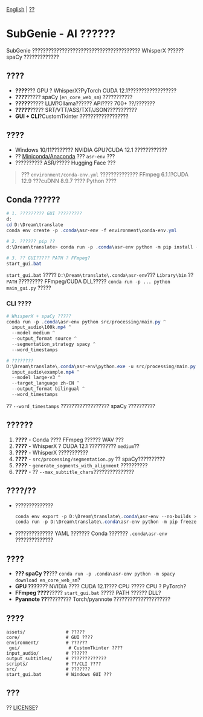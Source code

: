 [English](README.md) | [??](README.zh.md)

# SubGenie - AI ??????

SubGenie ???????????????????????????????????????? WhisperX ?????? spaCy ?????????????

## ????
- **????**??? GPU ? WhisperX?PyTorch CUDA 12.1??????????????????
- **????**????? spaCy (`en_core_web_sm`) ???????????
- **?????**????? LLM?Ollama?????? API???? 700+ ??/???????
- **?????**????? SRT/VTT/ASS/TXT/JSON???????????
- **GUI + CLI**?CustomTkinter ??????????????????

## ????
- Windows 10/11???????? NVIDIA GPU?CUDA 12.1 ????????????
- ?? [Miniconda/Anaconda](https://docs.conda.io/en/latest/miniconda.html) ??? `asr-env` ???
- ?????????? ASR/????? Hugging Face ???

> ??? `environment/conda-env.yml` ?????????????? FFmpeg 6.1.1?CUDA 12.9 ???cuDNN 8.9.7 ???? Python ????

## Conda ??????
```powershell
# 1. ????????? GUI ?????????
d:
cd D:\Dream\translate
conda env create -p .conda\asr-env -f environment\conda-env.yml

# 2. ?????? pip ??
d:\Dream\translate> conda run -p .conda\asr-env python -m pip install -r requirements.txt

# 3. ?? GUI????? PATH ? FFmpeg?
start_gui.bat
```

`start_gui.bat` ????? `D:\Dream\translate\.conda\asr-env`??? `Library\bin` ?? `PATH` ????????? FFmpeg/CUDA DLL????? `conda run -p ... python main_gui.py` ?????

### CLI ????
```powershell
# WhisperX + spaCy ?????
conda run -p .conda\asr-env python src/processing/main.py ^
  input_audio\100k.mp4 ^
  --model medium ^
  --output_format source ^
  --segmentation_strategy spacy ^
  --word_timestamps

# ????????
D:\Dream\translate\.conda\asr-env\python.exe -u src/processing/main.py ^
  input_audio\example.mp4 ^
  --model large-v3 ^
  --target_language zh-CN ^
  --output_format bilingual ^
  --word_timestamps
```
?? `--word_timestamps` ?????????????????? spaCy ??????????

## ??????
1. **????** - Conda ???? FFmpeg ?????? WAV ???
2. **????** - WhisperX ? CUDA 12.1 ?????????? `medium`??
3. **????** - WhisperX ???????????
4. **????** - `src/processing/segmentation.py` ?? spaCy??????????
5. **????** - `generate_segments_with_alignment` ??????????
6. **????** - ?? `--max_subtitle_chars`???????????????

## ????/??
- ??????????????
  ```powershell
  conda env export -p D:\Dream\translate\.conda\asr-env --no-builds > environment\conda-env.yml
  conda run -p D:\Dream\translate\.conda\asr-env python -m pip freeze > requirements.txt
  ```
- ?????????????? YAML ??????? Conda ??????? `.conda\asr-env` ??????????????

## ????
- **??? spaCy ??**??? `conda run -p .conda\asr-env python -m spacy download en_core_web_sm`?
- **GPU ????**??? NVIDIA ???? CUDA 12.1???? CPU ????? CPU ? PyTorch?
- **FFmpeg ????**????? `start_gui.bat` ????? PATH ?????? DLL?
- **Pyannote ??**????????? Torch/pyannote ?????????????????????

## ????
```
assets/               # ?????
core/                 # GUI ????
environment/          # ??????
 gui/                  # CustomTkinter ????
input_audio/          # ??????
output_subtitles/     # ?????????????
scripts/              # ??/CLI ????
src/                  # ???????
start_gui.bat         # Windows GUI ???
```

## ???
?? [LICENSE](../LICENSE)?

